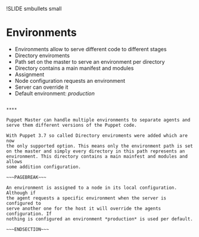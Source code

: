 !SLIDE smbullets small
# Environments

* Environments allow to serve different code to different stages
* Directory enviroments
 * Path set on the master to serve an environment per directory
 * Directory contains a main manifest and modules
* Assignment
 * Node configuration requests an environment
 * Server can override it
* Default environment: *production*

~~~SECTION:handouts~~~

****

Puppet Master can handle multiple environments to separate agents and
serve them different versions of the Puppet code.

With Puppet 3.7 so called Directory enviroments were added which are now
the only supported option. This means only the environment path is set
on the master and simply every directory in this path represents an
environment. This directory contains a main mainfest and modules and allows
some addition configuration.

~~~PAGEBREAK~~~

An environment is assigned to a node in its local configuration. Although if
the agent requests a specific environment when the server is configured to
serve another one for the host it will override the agents configuration. If
nothing is configured an environment *production* is used per default.

~~~ENDSECTION~~~
